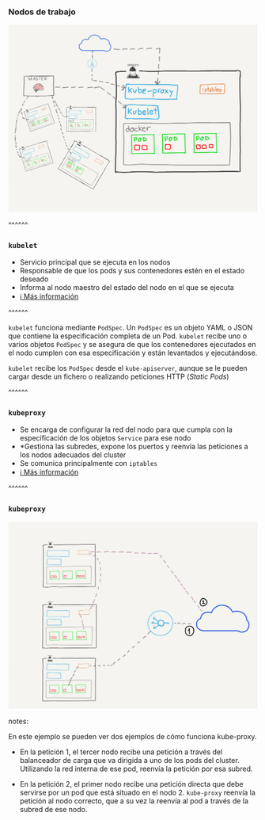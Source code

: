 ### Nodos de trabajo

<img src="../../images/worker_node_architecture.png" alt="Worker node architecture" class="r-stretch">  

^^^^^^

### `kubelet`

* Servicio principal que se ejecuta en los nodos
* Responsable de que los pods y sus contenedores estén en el estado deseado
* Informa al nodo maestro del estado del nodo en el que se ejecuta
* [ℹ️ Más información](https://kubernetes.io/docs/reference/command-line-tools-reference/kubelet/)

^^^^^^

`kubelet` funciona mediante `PodSpec`. Un `PodSpec` es un objeto YAML o JSON
que contiene la especificación completa de un Pod. `kubelet` recibe uno o varios
objetos `PodSpec` y se asegura de que los contenedores ejecutados en el nodo cumplen
con esa especificación y están levantados y ejecutándose.

`kubelet` recibe los `PodSpec` desde el `kube-apiserver`, aunque se le pueden cargar
desde un fichero o realizando peticiones HTTP (_Static Pods_)


^^^^^^

### `kubeproxy`

* Se encarga de configurar la red del nodo para que cumpla con la especificación de los objetos `Service` para ese nodo
* *Gestiona las subredes, expone los puertos y reenvía las peticiones a los nodos adecuados del cluster
* Se comunica principalmente con `iptables`
* [ℹ️ Más información](https://kubernetes.io/docs/reference/command-line-tools-reference/kube-proxy/)

^^^^^^

### `kubeproxy`

<img src="../../images/kube_proxy_example.png" alt="kubeproxy" class="r-stretch">

notes:

En este ejemplo se pueden ver dos ejemplos de cómo funciona kube-proxy. 

* En la petición 1, el tercer nodo recibe una petición a través del balanceador de carga
que va dirigida a uno de los pods del cluster. Utilizando la red interna de ese pod, 
reenvía la petición por esa subred.

* En la petición 2, el primer nodo recibe una petición directa que debe servirse por un
pod que está situado en el nodo 2. `kube-proxy` reenvía la petición al nodo correcto, que
a su vez la reenvía al pod a través de la subred de ese nodo.
